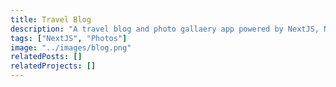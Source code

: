 ```yaml
---
title: Travel Blog
description: "A travel blog and photo gallaery app powered by NextJS, Notion and Cloudinary."
tags: ["NextJS", "Photos"]
image: "../images/blog.png"
relatedPosts: []
relatedProjects: []
---
```



